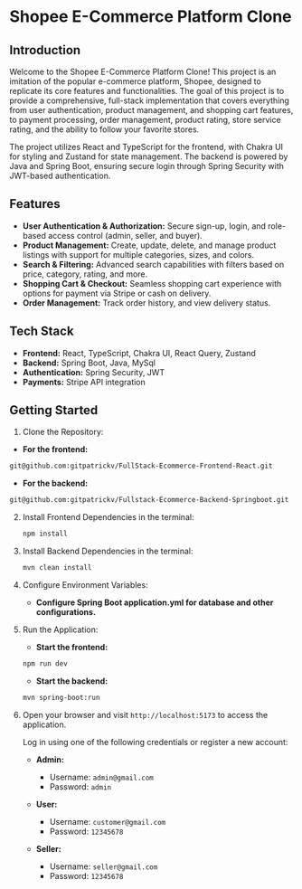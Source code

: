 # Shopee E-Commerce Platform Clone

## Introduction
Welcome to the Shopee E-Commerce Platform Clone! This project is an imitation of the popular e-commerce platform, Shopee, designed to replicate its core features and functionalities. The goal of this project is to provide a comprehensive, full-stack implementation that covers everything from user authentication, product management, and shopping cart features, to payment processing, order management, product rating, store service rating, and the ability to follow your favorite stores.

The project utilizes React and TypeScript for the frontend, with Chakra UI for styling and Zustand for state management. The backend is powered by Java and Spring Boot, ensuring secure login through Spring Security with JWT-based authentication.

## Features

- **User Authentication & Authorization:** Secure sign-up, login, and role-based access control (admin, seller, and buyer).
- **Product Management:** Create, update, delete, and manage product listings with support for multiple categories, sizes, and colors.
- **Search & Filtering:** Advanced search capabilities with filters based on price, category, rating, and more.
- **Shopping Cart & Checkout:** Seamless shopping cart experience with options for payment via Stripe or cash on delivery.
- **Order Management:** Track order history, and view delivery status.

## Tech Stack

- **Frontend:** React, TypeScript, Chakra UI, React Query, Zustand
- **Backend:** Spring Boot, Java, MySql
- **Authentication:** Spring Security, JWT
- **Payments:** Stripe API integration

## Getting Started

1. Clone the Repository:

- **For the frontend:**
```bash
git@github.com:gitpatrickv/FullStack-Ecommerce-Frontend-React.git
```
- **For the backend:**
```bash
git@github.com:gitpatrickv/Fullstack-Ecommerce-Backend-Springboot.git
```

2. Install Frontend Dependencies in the terminal:
   ```bash
   npm install
   ```
   
3. Install Backend Dependencies in the terminal:
    ```bash
   mvn clean install
   ```

4. Configure Environment Variables:
   
     - **Configure Spring Boot application.yml for database and other configurations.**

5. Run the Application:
    - **Start the frontend:**
    ```bash
    npm run dev
    ```

    - **Start the backend:**
    ```bash
    mvn spring-boot:run
    ```

6. Open your browser and visit `http://localhost:5173` to access the application.

   Log in using one of the following credentials or register a new account:

   - **Admin:**
     - Username: `admin@gmail.com`
     - Password: `admin`
   
   - **User:**
     - Username: `customer@gmail.com`
     - Password: `12345678`
   
   - **Seller:**
     - Username: `seller@gmail.com`
     - Password: `12345678`

